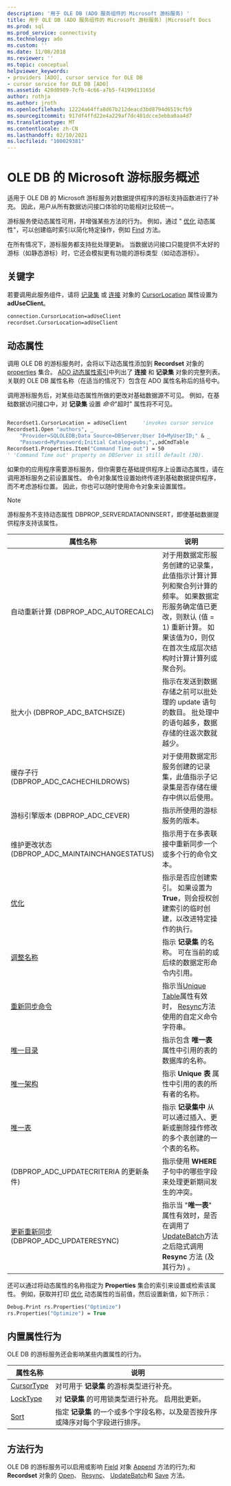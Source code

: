 ```yaml
---
description: '用于 OLE DB (ADO 服务组件的 Microsoft 游标服务) '
title: 用于 OLE DB (ADO 服务组件的 Microsoft 游标服务) |Microsoft Docs
ms.prod: sql
ms.prod_service: connectivity
ms.technology: ado
ms.custom: ''
ms.date: 11/08/2018
ms.reviewer: ''
ms.topic: conceptual
helpviewer_keywords:
- providers [ADO], cursor service for OLE DB
- cursor service for OLE DB [ADO]
ms.assetid: 420d0989-7cfb-4c66-a7b5-f4199d13165d
author: rothja
ms.author: jroth
ms.openlocfilehash: 12224a64ffa8d67b212deacd3bd8794d6519cfb9
ms.sourcegitcommit: 917df4ffd22e4a229af7dc481dcce3ebba0aa4d7
ms.translationtype: MT
ms.contentlocale: zh-CN
ms.lasthandoff: 02/10/2021
ms.locfileid: "100029381"
---
```

# <a name="microsoft-cursor-service-for-ole-db-overview"></a>OLE DB 的 Microsoft 游标服务概述
适用于 OLE DB 的 Microsoft 游标服务对数据提供程序的游标支持函数进行了补充。 因此，用户从所有数据访问接口体验的功能相对比较统一。

 游标服务使动态属性可用，并增强某些方法的行为。 例如，通过 " [优化](../../reference/ado-api/optimize-property-dynamic-ado.md) 动态属性"，可以创建临时索引以简化特定操作，例如 [Find](../../reference/ado-api/find-method-ado.md) 方法。

 在所有情况下，游标服务都支持批处理更新。 当数据访问接口只能提供不太好的游标（如静态游标）时，它还会模拟更有功能的游标类型（如动态游标）。

## <a name="keyword"></a>关键字
 若要调用此服务组件，请将 [记录集](../../reference/ado-api/recordset-object-ado.md) 或 [连接](../../reference/ado-api/connection-object-ado.md) 对象的 [CursorLocation](../../reference/ado-api/cursorlocation-property-ado.md) 属性设置为 **adUseClient**。

```vb
connection.CursorLocation=adUseClient
recordset.CursorLocation=adUseClient
```

## <a name="dynamic-properties"></a>动态属性
 调用 OLE DB 的游标服务时，会将以下动态属性添加到 **Recordset** 对象的 [properties](../../reference/ado-api/properties-collection-ado.md) 集合。 [ADO 动态属性索引](../../reference/ado-api/ado-dynamic-property-index.md)中列出了 **连接** 和 **记录集** 对象的完整列表。 关联的 OLE DB 属性名称（在适当的情况下）包含在 ADO 属性名称后的括号中。

 调用游标服务后，对某些动态属性所做的更改对基础数据源不可见。 例如，在基础数据访问接口中，对 **记录集** 设置 *命令*"超时" 属性将不可见。

```vb

Recordset1.CursorLocation = adUseClient     'invokes cursor service
Recordset1.Open "authors", _
    "Provider=SQLOLEDB;Data Source=DBServer;User Id=MyUserID;" & _
    "Password=MyPassword;Initial Catalog=pubs;",,adCmdTable
Recordset1.Properties.Item("Command Time out") = 50
' 'Command Time out' property on DBServer is still default (30).

```

 如果你的应用程序需要游标服务，但你需要在基础提供程序上设置动态属性，请在调用游标服务之前设置属性。 命令对象属性设置始终传递到基础数据提供程序，而不考虑游标位置。 因此，你也可以随时使用命令对象来设置属性。

> [!NOTE]
>  游标服务不支持动态属性 DBPROP_SERVERDATAONINSERT，即使基础数据提供程序支持该属性。

|属性名称|说明|
|-------------------|-----------------|
|自动重新计算 (DBPROP_ADC_AUTORECALC) |对于用数据定形服务创建的记录集，此值指示计算计算列和聚合列计算的频率。 如果数据定形服务确定值已更改，则默认 (值 = 1) 重新计算。 如果该值为0，则仅在首次生成层次结构时计算计算列或聚合列。|
|批大小 (DBPROP_ADC_BATCHSIZE) |指示在发送到数据存储之前可以批处理的 update 语句的数目。 批处理中的语句越多，数据存储的往返次数就越少。|
|缓存子行 (DBPROP_ADC_CACHECHILDROWS) |对于使用数据定形服务创建的记录集，此值指示子记录集是否存储在缓存中供以后使用。|
|游标引擎版本 (DBPROP_ADC_CEVER) |指示所使用的游标服务的版本。|
|维护更改状态 (DBPROP_ADC_MAINTAINCHANGESTATUS) |指示用于在多表联接中重新同步一个或多个行的命令文本。|
|[优化](../../reference/ado-api/optimize-property-dynamic-ado.md)|指示是否应创建索引。 如果设置为 **True**，则会授权创建索引的临时创建，以改进特定操作的执行。|
|[调整名称](../../reference/ado-api/reshape-name-property-dynamic-ado.md)|指示 **记录集** 的名称。 可在当前的或后续的数据定形命令内引用。|
|[重新同步命令](../../reference/ado-api/resync-command-property-dynamic-ado.md)|指示当[Unique Table](../../reference/ado-api/unique-table-unique-schema-unique-catalog-properties-dynamic-ado.md)属性有效时， [Resync](../../reference/ado-api/resync-method.md)方法使用的自定义命令字符串。|
|[唯一目录](../../reference/ado-api/unique-table-unique-schema-unique-catalog-properties-dynamic-ado.md)|指示包含 **唯一表** 属性中引用的表的数据库的名称。|
|[唯一架构](../../reference/ado-api/unique-table-unique-schema-unique-catalog-properties-dynamic-ado.md)|指示 **Unique 表** 属性中引用的表的所有者的名称。|
|[唯一表](../../reference/ado-api/unique-table-unique-schema-unique-catalog-properties-dynamic-ado.md)|指示 **记录集中** 从可以通过插入、更新或删除操作修改的多个表创建的一个表的名称。|
| (DBPROP_ADC_UPDATECRITERIA 的更新条件) |指示使用 **WHERE** 子句中的哪些字段来处理更新期间发生的冲突。|
|[更新重新同步](../../reference/ado-api/update-resync-property-dynamic-ado.md) (DBPROP_ADC_UPDATERESYNC) |指示当 "**唯一表**" 属性有效时，是否在调用了 [UpdateBatch](../../reference/ado-api/updatebatch-method.md)方法之后隐式调用 **Resync** 方法 (及其行为) 。|

 还可以通过将动态属性的名称指定为 **Properties** 集合的索引来设置或检索该属性。 例如，获取并打印 [优化](../../reference/ado-api/optimize-property-dynamic-ado.md) 动态属性的当前值，然后设置新值，如下所示：

```vb
Debug.Print rs.Properties("Optimize")
rs.Properties("Optimize") = True
```

## <a name="built-in-property-behavior"></a>内置属性行为
 OLE DB 的游标服务还会影响某些内置属性的行为。

|属性名称|说明|
|-------------------|-----------------|
|[CursorType](../../reference/ado-api/cursortype-property-ado.md)|对可用于 **记录集** 的游标类型进行补充。|
|[LockType](../../reference/ado-api/locktype-property-ado.md)|对 **记录集** 的可用锁类型进行补充。 启用批更新。|
|[Sort](../../reference/ado-api/sort-property.md)|指定 **记录集** 的一个或多个字段名称，以及是否按升序或降序对每个字段进行排序。|

## <a name="method-behavior"></a>方法行为
 OLE DB 的游标服务可以启用或影响 [Field](../../reference/ado-api/field-object.md) 对象 [Append](../../reference/ado-api/append-method-ado.md) 方法的行为;和 **Recordset** 对象的 [Open](../../reference/ado-api/open-method-ado-recordset.md)、 [Resync](../../reference/ado-api/resync-method.md)、 [UpdateBatch](../../reference/ado-api/updatebatch-method.md)和 [Save](../../reference/ado-api/save-method.md) 方法。